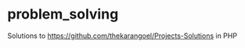 problem_solving
===============
Solutions to https://github.com/thekarangoel/Projects-Solutions in PHP

